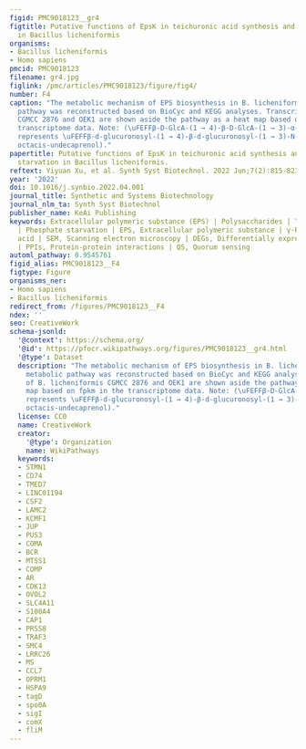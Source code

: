 ```yaml
---
figid: PMC9018123__gr4
figtitle: Putative functions of EpsK in teichuronic acid synthesis and phosphate starvation
  in Bacillus licheniformis
organisms:
- Bacillus licheniformis
- Homo sapiens
pmcid: PMC9018123
filename: gr4.jpg
figlink: /pmc/articles/PMC9018123/figure/fig4/
number: F4
caption: "The metabolic mechanism of EPS biosynthesis in B. licheniformis. The metabolic
  pathway was reconstructed based on BioCyc and KEGG analyses. Transcripts of B. licheniformis
  CGMCC 2876 and OEK1 are shown aside the pathway as a heat map based on fpkm in the
  transcriptome data. Note: (\uFEFFβ-D-GlcA-(1 → 4)-β-D-GlcA-(1 → 3)-α-D-GalNAc-(1 → 6)-α-D-GalNAc-PP-Und
  represents \uFEFFβ-d-glucuronosyl-(1 → 4)-β-d-glucuronosyl-(1 → 3)-N-acetyl-α-d-galactosaminyl-(1 → 6)-N-acetyl-α-d-galactosaminyl-diphospho-ditrans,
  octacis-undecaprenol)."
papertitle: Putative functions of EpsK in teichuronic acid synthesis and phosphate
  starvation in Bacillus licheniformis.
reftext: Yiyuan Xu, et al. Synth Syst Biotechnol. 2022 Jun;7(2):815-823.
year: '2022'
doi: 10.1016/j.synbio.2022.04.001
journal_title: Synthetic and Systems Biotechnology
journal_nlm_ta: Synth Syst Biotechnol
publisher_name: KeAi Publishing
keywords: Extracellular polymeric substance (EPS) | Polysaccharides | Transcriptome
  | Phosphate starvation | EPS, Extracellular polymeric substance | γ-PGA, γ-polyglutamic
  acid | SEM, Scanning electron microscopy | DEGs, Differentially expressed genes
  | PPIs, Protein-protein interactions | QS, Quorum sensing
automl_pathway: 0.9545761
figid_alias: PMC9018123__F4
figtype: Figure
organisms_ner:
- Homo sapiens
- Bacillus licheniformis
redirect_from: /figures/PMC9018123__F4
ndex: ''
seo: CreativeWork
schema-jsonld:
  '@context': https://schema.org/
  '@id': https://pfocr.wikipathways.org/figures/PMC9018123__gr4.html
  '@type': Dataset
  description: "The metabolic mechanism of EPS biosynthesis in B. licheniformis. The
    metabolic pathway was reconstructed based on BioCyc and KEGG analyses. Transcripts
    of B. licheniformis CGMCC 2876 and OEK1 are shown aside the pathway as a heat
    map based on fpkm in the transcriptome data. Note: (\uFEFFβ-D-GlcA-(1 → 4)-β-D-GlcA-(1 → 3)-α-D-GalNAc-(1 → 6)-α-D-GalNAc-PP-Und
    represents \uFEFFβ-d-glucuronosyl-(1 → 4)-β-d-glucuronosyl-(1 → 3)-N-acetyl-α-d-galactosaminyl-(1 → 6)-N-acetyl-α-d-galactosaminyl-diphospho-ditrans,
    octacis-undecaprenol)."
  license: CC0
  name: CreativeWork
  creator:
    '@type': Organization
    name: WikiPathways
  keywords:
  - STMN1
  - CD74
  - TMED7
  - LINC01194
  - CSF2
  - LAMC2
  - KCMF1
  - JUP
  - PUS3
  - COMA
  - BCR
  - MTSS1
  - COMP
  - AR
  - CDK13
  - OVOL2
  - SLC4A11
  - S100A4
  - CAP1
  - PRSS8
  - TRAF3
  - SMC4
  - LRRC26
  - MS
  - CCL7
  - OPRM1
  - HSPA9
  - tagD
  - spo0A
  - sigI
  - comX
  - fliM
---
```

